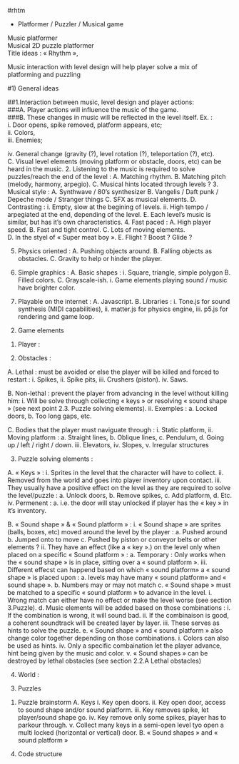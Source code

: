#rhtm
* Platformer / Puzzler / Musical game


Music platformer  
Musical 2D puzzle platformer  
Title ideas : « Rhythm »,  

Music interaction with level design will help player solve a mix of platforming and puzzling  

#1) General ideas

##1.Interaction between music, level design and player actions:  
###A. Player actions will influence the music of the game.  
###B. These changes in music will be reflected in the level itself. Ex. :    
  i. Door opens, spike removed, platform appears, etc;  
  ii. Colors,  
  iii. Enemies;   

iv.	General change (gravity (?), level rotation (?), teleportation (?), etc).  
C.	Visual level elements (moving platform or obstacle, doors, etc) can be heard in the music.
2.	Listening to the music is required to solve puzzles/reach the end of the level :
A.	Matching rhythm.
B.	Matching pitch (melody, harmony, arpegio).
C.	Musical hints located through levels ?
3.	Musical style :
  A.	Synthwave / 80’s synthesizer 
  B.	Vangelis / Daft punk / Depeche mode / Stranger things
  C.	SFX as musical elements.
  D.	Contrasting :
    i.	Empty, slow at the begining of levels.
    ii.	High tempo / arpegiated at the end, depending of the level.
  E.	Each level’s music is similar, but has it’s own characteristics.
4.	Fast paced :
  A.	High player speed.
  B.	Fast and tight control.
  C.	Lots of moving elements.			
  D.	In the styel of « Super meat boy ».
  E.	Flight ? Boost ? Glide ?

5.	Physics oriented :
  A.	Pushing objects around.
  B.	Falling objects as obstacles.
  C.	Gravity to help or hinder the player.

6.	Simple graphics :
  A.	Basic shapes :
    i.	Square, triangle, simple polygon
  B.	Filled colors.
  C.	Grayscale-ish.
    i.	Game elements playing sound / music have brighter color.

7.	Playable on the internet :
  A.	Javascript.
  B.	Libraries :
    i.	Tone.js for sound synthesis (MIDI capabilities),
    ii.	matter.js for physics engine,
    iii.	p5.js for rendering and game loop.


2)	Game elements


1.	Player :


2.	Obstacles :

  A.	Lethal : must be avoided or else the player will be killed and forced to restart :
    i.	Spikes,
    ii.	Spike pits,
    iii.	Crushers (piston).
    iv.	Saws.

  B.	Non-lethal : prevent the player from advancing in the level without killing him:
    i.	Will be solve through collecting « keys » or resolving « sound shape » (see next point 2.3. Puzzle solving elements).
    ii.	Exemples :
      a.	Locked doors,
      b.	Too long gaps, etc.

  C.	 Bodies that the player must naviguate through :
    i.	Static platform,
    ii.	Moving platform :
      a.	Straight lines,
      b.	Oblique lines,
      c.	Pendulum,
      d.	Going up / left / right / down.
    iii.	Elevators,
    iv.	Slopes,
    v.	Irregular structures

3.	Puzzle solving elements :

  A.	« Keys »  :
    i.	Sprites in the level that the character will have to collect.
    ii.	Removed from the world and goes into player inventory upon contact.
    iii.	They usually have a positive effect on the level as they are required to solve the level/puzzle :
      a.	Unlock doors,
      b.	Remove spikes,
      c.	Add platform,
      d.	Etc.
    iv.	Permenent :
      a.	i.e. the door will stay unlocked if player has the « key » in it’s inventory.

  B.	« Sound shape » & « Sound platform » :
    i.	« Sound shape » are sprites (balls, boxes, etc) moved around the level by the player :
      a.	Pushed around
      b.	Jumped onto to move
      c.	Pushed by piston or conveyor belts or other elements ?
    ii.	They have an effect (like a « key ».) on the level only when placed on a specific « Sound platform » :
      a.	Temporary : Only works when the « sound shape » is in place, sitting over a « sound platform ».
    iii.	 Different effecst can happend based on which « sound platform» a « sound shape » is placed upon :
      a.	levels may have many « sound platform» and « sound shape ».
      b.	Numbers may or may not match
      c.	« Sound shape » must be matched to a specific « sound platform » to advance in the level.
        i.	Wrong match can either have no effect or make the level worse (see section 3.Puzzle).
      d.	Music elements will be added based on those combinations : 
        i.	If the combination is wrong, it will sound bad.
        ii.	If the combinaison is good, a coherent soundtrack will be created layer by layer.
        iii.	These serves as hints to solve the puzzle.
      e.	« Sound shape » and « sound platform » also change color together depending on those combinations.
        i.	Colors can also be used as hints.
    iv.	Only a specific combaination let the player advance, hint being given by the music and color.
    v.	« Sound shapes » can be destroyed by lethal obstacles (see section 2.2.A Lethal obstacles)

4.	World :

3)	Puzzles
  1.	Puzzle brainstorm
    A.	Keys
      i.	Key open doors.
      ii.	Key open door, access to sound shape  and/or sound platform.
      iii.	Key removes spike, let player/sound shape go.
      iv.	Key remove only some spikes, player has to parkour through.
      v.	Collect many keys in a semi-open level tyo open a multi locked (horizontal or vertical) door.
  B.	« Sound shapes » and « sound platform »

4)	Code structure

